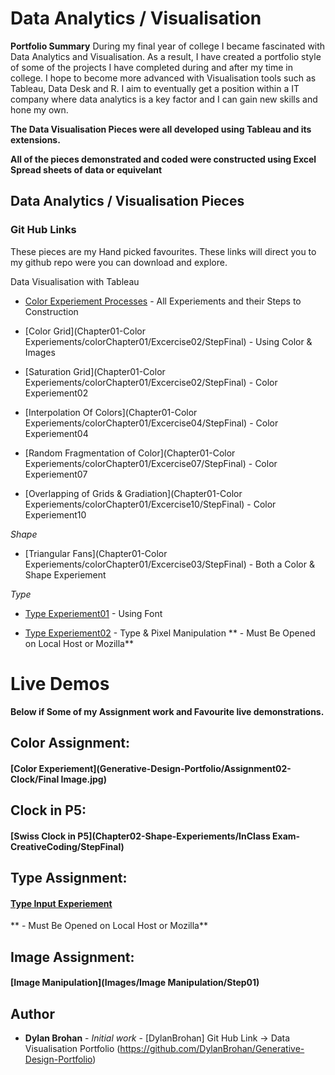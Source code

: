 # Data Analytics / Visualisation

**Portfolio Summary**
During my final year of college I became fascinated with Data Analytics and Visualisation. As a result, I have created a portfolio style of some of the projects I have completed during and after my time in college. I hope to become more advanced with Visualisation tools such as Tableau, Data Desk and R. I aim to eventually get a position within a IT company where data analytics is a key factor and I can gain new skills and hone my own.

**The Data Visualisation Pieces were all developed using Tableau and its extensions.**

**All of the pieces demonstrated and coded were constructed using Excel Spread sheets of data or equivelant**

## Data Analytics / Visualisation Pieces

### Git Hub Links

These pieces are my Hand picked favourites. These links will direct you to my github repo were you can download and explore.

Data Visualisation with Tableau

- [Color Experiement Processes](https://github.com/DylanBrohan/Generative-Design-Portfolio/tree/master/Chapter01-Color%20Experiements) - All Experiements and their Steps to Construction

- [Color Grid](Chapter01-Color Experiements/colorChapter01/Excercise02/StepFinal) - Using Color & Images

- [Saturation Grid](Chapter01-Color Experiements/colorChapter01/Excercise02/StepFinal) - Color Experiement02

- [Interpolation Of Colors](Chapter01-Color Experiements/colorChapter01/Excercise04/StepFinal) - Color Experiement04

- [Random Fragmentation of Color](Chapter01-Color Experiements/colorChapter01/Excercise07/StepFinal) - Color Experiement07

- [Overlapping of Grids & Gradiation](Chapter01-Color Experiements/colorChapter01/Excercise10/StepFinal) - Color Experiement10

_Shape_

- [Triangular Fans](Chapter01-Color Experiements/colorChapter01/Excercise03/StepFinal) - Both a Color & Shape Experiement

_Type_

- [Type Experiement01](Chapter03-Type/type_from_outline_template) - Using Font

- [Type Experiement02](Chapter03-Type/type_from_pixels_template) - Type & Pixel Manipulation
  ** - Must Be Opened on Local Host or Mozilla**

# Live Demos

**Below if Some of my Assignment work and Favourite live demonstrations.**

## Color Assignment:

#### [Color Experiement](Generative-Design-Portfolio/Assignment02- Clock/Final Image.jpg)

## Clock in P5:

#### [Swiss Clock in P5](Chapter02-Shape-Experiements/InClass Exam-CreativeCoding/StepFinal)

## Type Assignment:

#### [Type Input Experiement](Chapter03-Type/Assignment3-Type)

** - Must Be Opened on Local Host or Mozilla**

## Image Assignment:

#### [Image Manipulation](Images/Image Manipulation/Step01)

## Author

- **Dylan Brohan** - _Initial work_ - [DylanBrohan]
  Git Hub Link -> Data Visualisation Portfolio
  (https://github.com/DylanBrohan/Generative-Design-Portfolio)
